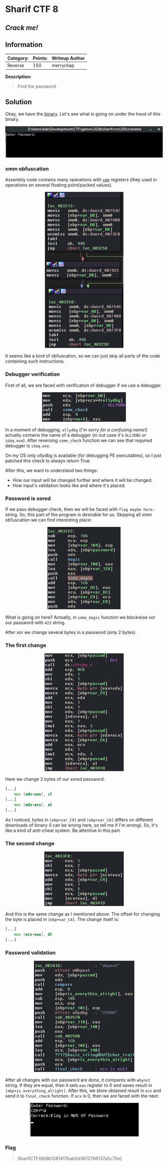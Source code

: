 # __Sharif CTF 8__ 
## _Crack me!_

## Information
**Category:** | **Points:** | **Writeup Author**
--- | --- | ---
Reverse | 150 | merrychap

**Description:** 

> Find the password.

## Solution
Okay, we have the [binary](./crackme). Let's see what is going on under the hood of this binary.

<p align="center">
  <img src="screens/prompt.png">
</p>

### xmm obfuscation
Assembly code contains many operations with [```xmm```](https://en.wikipedia.org/wiki/Streaming_SIMD_Extensions) registers (they used in operations on several floating point/packed values).

<p align="center">
  <img src="screens/xmm_obfuscation.png">
</p>

It seems like a kind of obfuscation, so we can just skip all parts of the code containing such instructions.

### Debugger verification
First of all, we are faced with verification of debugger if we use a debugger.

<p align="center">
  <img src="screens/idaq_check.png">
</p>

In a moment of debugging, ```ollydbg``` (_I'm sorry for a confusing name!_) actually contains the name of a debugger (in out case it's ```OLLYDBG``` or ```idaq.exe```). After reversing ```some_check``` function we can see that required debugger is ```idaq.exe```.

On my OS only ollydbg is available (for debugging PE executables), so I just patched this check to always return True.

After this, we want to understand two things:
- How our input will be changed further and where it will be changed.
- How input's validation looks like and where it's placed.

### Password is xored
If we pass debugger check, then we will be faced with ```flag maybe here:``` string. So, this part of the program is desirable for us. Skipping all xmm obfuscation we can find interesting place:

<p align="center">
  <img src="screens/xor.png">
</p>

What is going on here? Actually, in ```some_magic``` function we blockwise xor our password with ```423``` string.

After xor we change several bytes in a password (only 2 bytes).

### The first change

<p align="center">
  <img src="screens/change_2nd_byte.png">
</p>

Here we change 2 bytes of our xored password:
```asm
[...]
    mov [edx+eax], cl
[...]
    mov [edx+ecx], al
[...]
```

As I noticed, bytes in ```[ebp+var_C9]``` and ```[ebp+var_CA]``` differs on different downloads of binary (I can be wrong here, so tell me if I'm wrong). So, it's like a kind of anti-cheat system. Be attentive in this part.

### The second change
<p align="center">
  <img src="screens/change_3d_byte.png">
</p>

And this is the same change as I mentioned above. The offset for changing the byte is placed in ```[ebp+var_C4]```. The change itself is:

```asm
[...]
    mov [ecx+eax], dl
[...]
```

### Password validation
<p align="center">
  <img src="screens/final_check.png">
</p>

After all changes with our password are done, it compares with ```whynxt``` string. If they are equal, then it sets ```eax``` register to 0 and saves result in ```[ebp+is_everything_alright]```. After this, we store obtained result in ```ecx``` and send it to ```final_check``` function. If ```ecx``` is 0, then we are faced with the next:

<p align="center">
  <img src="screens/answer.png">
</p>

### Flag

> SharifCTF{609b1281417bab0d3612786137a5c70e}